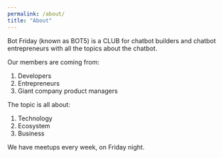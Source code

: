 ```yaml
---
permalink: /about/
title: "About"
---
```


Bot Friday (known as BOT5) is a CLUB for chatbot builders and chatbot entrepreneurs with all the topics about the chatbot.

Our members are coming from:

1. Developers
1. Entrepreneurs
1. Giant company product managers

The topic is all about:

1. Technology
1. Ecosystem
1. Business

We have meetups every week, on Friday night.
